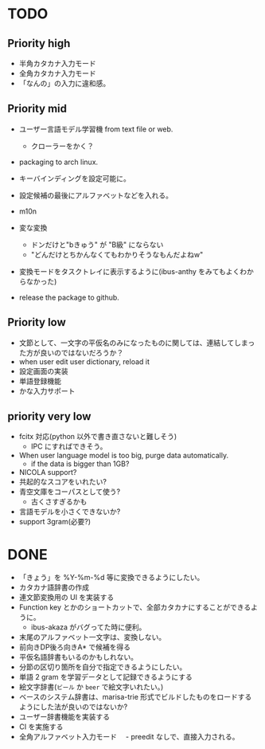 # TODO

## Priority high

- 半角カタカナ入力モード
- 全角カタカナ入力モード
- 「なんの」の入力に違和感。

## Priority mid

- ユーザー言語モデル学習機 from text file or web.
  - クローラーをかく？
- packaging to arch linux.
- キーバインディングを設定可能に。
- 設定候補の最後にアルファベットなどを入れる。
- m10n

- 変な変換
  - ドンだけと"bきゅう" が "B級" にならない
  - "どんだけとちかんなくてもわかりそうなもんだよねw"

- 変換モードをタスクトレイに表示するように(ibus-anthy をみてもよくわからなかった)
- release the package to github.

## Priority low

- 文節として、一文字の平仮名のみになったものに関しては、連結してしまった方が良いのではないだろうか？
- when user edit user dictionary, reload it
- 設定画面の実装
- 単語登録機能
- かな入力サポート

## priority very low

- fcitx 対応(python 以外で書き直さないと難しそう)
  - IPC にすればできそう。
- When user language model is too big, purge data automatically.
  - if the data is bigger than 1GB?
- NICOLA support?
- 共起的なスコアをいれたい?
- 青空文庫をコーパスとして使う?
  - 古くさすぎるかも
- 言語モデルを小さくできないか?
- support 3gram(必要?)

# DONE

- 「きょう」を %Y-%m-%d 等に変換できるようにしたい。
- カタカナ語辞書の作成
- 連文節変換用の UI を実装する
- Function key とかのショートカットで、全部カタカナにすることができるように。
  - ibus-akaza がバグってた時に便利。
- 末尾のアルファベット一文字は、変換しない。
- 前向きDP後ろ向きA* で候補を得る
- 平仮名語辞書もいるのかもしれない。
- 分節の区切り箇所を自分で指定できるようにしたい。
- 単語 2 gram を学習データとして記録できるようにする
- 絵文字辞書(`ビール` か `beer` で絵文字いれたい。)
- ベースのシステム辞書は、marisa-trie 形式でビルドしたものをロードするようにした法が良いのではないか?
- ユーザー辞書機能を実装する
- CI を実施する
- 全角アルファベット入力モード
　- preedit なしで、直接入力される。
